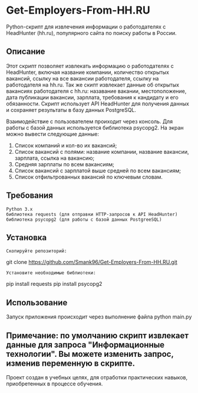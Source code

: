 # Get-Employers-From-HH.RU
Python-скрипт для извлечения информации о работодателях с HeadHunter (hh.ru), популярного сайта по поиску работы в России.

## Описание

Этот скрипт позволяет извлекать информацию о работодателях с HeadHunter, включая название компании, количество открытых вакансий, ссылку на все вакансии работодателя, ссылку на работодателя на hh.ru.
Так же скипт извлекает данные об открытых вакансиях работодателя с hh.ru: назавание вакании, местоположение, дата публикации вакансии, зарплата, требования к кандидату и его обязанности.
Скрипт использует API HeadHunter для получения данных и сохраняет результаты в базу данных PostgreSQL.

Взаимодействие с пользователем проиходит через консоль. Для работы с базой данных используется библиотека psycopg2.
На экран можно вывести следующие данные:
1) Список компаний и кол-во их вакансий;
2) Список вакансий с полями: название компании, название вакансии, зарплата, ссылка на вакансию;
3) Средняя зарплаты по всем вакансиям;
4) Список вакансий с зарплатой выше средней по всем вакансиям;
5) Список отфильтрованных вакансий по ключевым словам.

## Требования

    Python 3.x
    библиотека requests (для отправки HTTP-запросов к API HeadHunter)
    библиотека psycopg2 (для работы с базой данных PostgreeSQL)

## Установка

    Скопируйте репозиторий:

git clone https://github.com/Smank96/Get-Employers-From-HH.RU.git

    Установите необходимые библиотеки:

pip install requests
pip install psycopg2

## Использование

Запуск приложения происходит через выполнение файла python main.py

## Примечание: по умолчанию скрипт извлекает данные для запроса "Информационные технологии". Вы можете изменить запрос, изменив переменную в скрипте.
Проект создан в учебных целях, для отработки практических навыков, приобретенных в процессе обучения.
